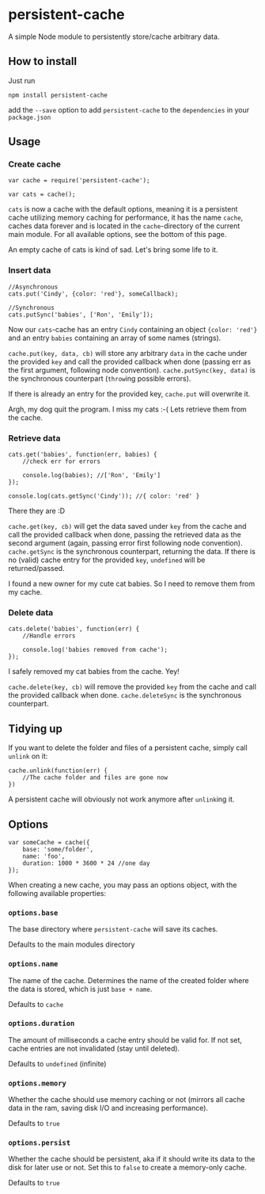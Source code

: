 # persistent-cache

A simple Node module to persistently store/cache arbitrary data.

## How to install

Just run

    npm install persistent-cache

add the `--save` option to add `persistent-cache` to the `dependencies` in your `package.json`

## Usage

### Create cache

    var cache = require('persistent-cache');

    var cats = cache();

`cats` is now a cache with the default options, meaning it is a persistent
cache utilizing memory caching for performance, it has the name `cache`, caches
data forever and is located in the `cache`-directory of the current main module.
For all available options, see the bottom of this page.

An empty cache of cats is kind of sad. Let's bring some life to it.

### Insert data

    //Asynchronous
    cats.put('Cindy', {color: 'red'}, someCallback);

    //Synchronous
    cats.putSync('babies', ['Ron', 'Emily']);

Now our `cats`-cache has an entry `Cindy` containing an object `{color: 'red'}` and an entry `babies` containing an array of some names (strings).

`cache.put(key, data, cb)` will store any arbitrary `data` in the cache under the provided `key` and call the provided callback when done (passing err as the first argument, following node convention). `cache.putSync(key, data)` is the synchronous counterpart (`throw`ing possible errors).

If there is already an entry for the provided key, `cache.put` will overwrite it.

Argh, my dog quit the program. I miss my cats :-( Lets retrieve them from the cache.

### Retrieve data

    cats.get('babies', function(err, babies) {
        //check err for errors

        console.log(babies); //['Ron', 'Emily']
    });

    console.log(cats.getSync('Cindy')); //{ color: 'red' }

There they are :D

`cache.get(key, cb)` will get the data saved under `key` from the cache and call the provided callback when done, passing the retrieved data as the second argument (again, passing error first following node convention). `cache.getSync` is the synchronous counterpart, returning the data. If there is no (valid) cache entry for the provided `key`, `undefined` will be returned/passed.

I found a new owner for my cute cat babies. So I need to remove them from my cache.

### Delete data

    cats.delete('babies', function(err) {
        //Handle errors

        console.log('babies removed from cache');
    });

I safely removed my cat babies from the cache. Yey!

`cache.delete(key, cb)` will remove the provided `key` from the cache and call the provided callback when done. `cache.deleteSync` is the synchronous counterpart.

## Tidying up

If you want to delete the folder and files of a persistent cache, simply call `unlink` on it:

    cache.unlink(function(err) {
        //The cache folder and files are gone now
    })

A persistent cache will obviously not work anymore after `unlink`ing it.

## Options

    var someCache = cache({
        base: 'some/folder',
        name: 'foo',
        duration: 1000 * 3600 * 24 //one day
    });

When creating a new cache, you may pass an options object, with the following available properties:

### `options.base`

The base directory where `persistent-cache` will save its caches.

Defaults to the main modules directory

### `options.name`

The name of the cache. Determines the name of the created folder where the data is stored, which is just `base + name`.

Defaults to `cache`

### `options.duration`

The amount of milliseconds a cache entry should be valid for. If not set, cache entries are not invalidated (stay until deleted).

Defaults to `undefined` (infinite)

### `options.memory`

Whether the cache should use memory caching or not (mirrors all cache data in the ram,
saving disk I/O and increasing performance).

Defaults to `true`

### `options.persist`

Whether the cache should be persistent, aka if it should write its data to the disk
for later use or not. Set this to `false` to create a memory-only cache.

Defaults to `true`
